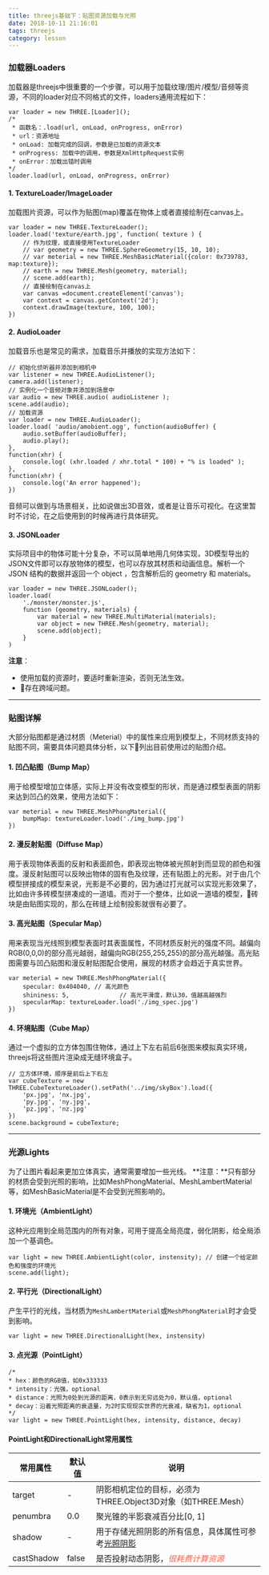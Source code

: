 ```yaml
---
title: threejs基础下：贴图资源加载与光照
date: 2018-10-11 21:16:01
tags: threejs
category: lesson
---
```



### 加载器Loaders
加载器是threejs中很重要的一个步骤，可以用于加载纹理/图片/模型/音频等资源，不同的loader对应不同格式的文件，loaders通用流程如下：
```
var loader = new THREE.[Loader]();
/* 
 * 函数名：.load(url, onLoad, onProgress, onError)
 * url：资源地址
 * onLoad: 加载完成的回调，参数是已加载的资源文本
 * onProgress: 加载中的调用，参数是XmlHttpRequest实例
 * onError：加载出错时调用
*/
loader.load(url, onLoad, onProgress, onError)
```

#### 1. TextureLoader/ImageLoader
加载图片资源，可以作为贴图(map)覆盖在物体上或者直接绘制在canvas上。
```
var loader = new THREE.TextureLoader();
loader.load('texture/earth.jpg', function( texture ) {
    // 作为纹理，或直接使用TextureLoader
    // var geometry = new THREE.SphereGeometry(15, 10, 10);
    // var meterial = new THREE.MeshBasicMaterial({color: 0x739783, map:texture});
    // earth = new THREE.Mesh(geometry, material);
    // scene.add(earth);
    // 直接绘制在canvas上
    var canvas =document.createElement('canvas');
    var context = canvas.getContext('2d');
    context.drawImage(texture, 100, 100);    
})
```


#### 2. AudioLoader
加载音乐也是常见的需求，加载音乐并播放的实现方法如下：
```
// 初始化侦听器并添加到相机中
var listener = new THREE.AudioListener();
camera.add(listener);
// 实例化一个音频对象并添加到场景中
var audio = new THREE.audio( audioListener );
scene.add(audio);
// 加载资源
var loader = new THREE.AudioLoader();
loader.load( 'audio/amobient.ogg', function(audioBuffer) {
    audio.setBuffer(audioBuffer);
    audio.play();
},
function(xhr) {
    console.log( (xhr.loaded / xhr.total * 100) + "% is loaded" );
},
function(xhr) {
    console.log('An error happened');
})
```
音频可以做到与场景相关，比如说做出3D音效，或者是让音乐可视化。在这里暂时不讨论，在之后使用到的时候再进行具体研究。

#### 3. JSONLoader
实际项目中的物体可能十分复杂，不可以简单地用几何体实现，3D模型导出的JSON文件即可以存放物体的模型，也可以存放其材质和动画信息。解析一个 JSON 结构的数据并返回一个 object ，包含解析后的 geometry 和 materials。
```
var loader = new THREE.JSONLoader();
loader.load(
    './monster/monster.js',
    function (geometry, materials) {
        var material = new THREE.MultiMaterial(materials);
        var object = new THREE.Mesh(geometry, material);
        scene.add(object);
    }
)
```

**注意**：
- 使用加载的资源时，要适时重新渲染，否则无法生效。
- 存在跨域问题。

***

### 贴图详解
大部分贴图都是通过材质（Meterial）中的属性来应用到模型上，不同材质支持的贴图不同，需要具体问题具体分析，以下列出目前使用过的贴图介绍。      
#### 1. 凹凸贴图（Bump Map）
用于给模型增加立体感，实际上并没有改变模型的形状，而是通过模型表面的阴影来达到凹凸的效果，使用方法如下：   
```
var meterial = new THREE.MeshPhongMaterial({
    bumpMap: textureLoader.load('./img_bump.jpg')
})
```

#### 2. 漫反射贴图（Diffuse Map）
用于表现物体表面的反射和表面颜色，即表现出物体被光照射到而显现的颜色和强度。漫反射贴图可以反映出物体的固有色及纹理，还有贴图上的光影。对于由几个模型拼接成的模型来说，光影是不必要的，因为通过打光就可以实现光影效果了，比如由许多砖模型拼凑成的一道墙。而对于一个整体，比如说一道墙的模型，砖块是由贴图实现的，那么在砖缝上绘制投影就很有必要了。


#### 3. 高光贴图（Specular Map）
用来表现当光线照到模型表面时其表面属性，不同材质反射光的强度不同。越偏向RGB(0,0,0)的部分高光越弱，越偏向RGB(255,255,255)的部分高光越强。高光贴图需要与凹凸贴图和漫反射贴图配合使用，展现的材质才会趋近于真实世界。
```
var meterial = new THREE.MeshPhongMaterial({
    specular: 0x404040, // 高光颜色
    shininess: 5,              // 高光平滑度，默认30，值越高越强烈
    specularMap: textureLoader.load('./img_spec.jpg')
})
```

#### 4. 环境贴图（Cube Map）
通过一个虚拟的立方体包围住物体，通过上下左右前后6张图来模拟真实环境，threejs将这些图片渲染成无缝环境盒子。
```
// 立方体环境，顺序是前后上下右左
var cubeTexture = new THREE.CubeTextureLoader().setPath('../img/skyBox').load({
    'px.jpg', 'nx.jpg',
    'py.jpg', 'ny.jpg',
    'pz.jpg', 'nz.jpg'
})
scene.background = cubeTexture;
```

***

### 光源Lights
为了让图片看起来更加立体真实，通常需要增加一些光线。
**注意：**只有部分的材质会受到光照的影响，比如MeshPhongMaterial、MeshLambertMaterial等，如MeshBasicMaterial是不会受到光照影响的。 

#### 1. 环境光（AmbientLight）
这种光应用到全局范围内的所有对象，可用于提高全局亮度，弱化阴影，给全局添加一个基调色。  
```
var light = new THREE.AmbientLight(color, instensity); // 创建一个给定颜色和强度的环境光
scene.add(light);
```

#### 2. 平行光（DirectionalLight）
产生平行的光线，当材质为`MeshLambertMaterial`或`MeshPhongMaterial`时才会受到影响。
```
var light = new THREE.DirectionalLight(hex, instensity)
```


#### 3. 点光源（PointLight）
```
/*
* hex：颜色的RGB值，如0x333333
* intensity：光强，optional
* distance：光照为0处到光源的距离，0表示到无穷远处为0，默认值，optional
* decay：沿着光照距离的衰退量，为2时实现现实世界的光衰减，缺省为1，optional
*/
var light = new THREE.PointLight(hex, intensity, distance, decay)
```

#### PointLight和DirectionalLight常用属性
| 常用属性 | 默认值 | 说明|
| --- | --- | --- |
| target | - | 阴影相机定位的目标，必须为THREE.Object3D对象（如THREE.Mesh） |
| penumbra | 0.0 | 聚光锥的半影衰减百分比[0, 1] |
| shadow | - | 用于存储光照阴影的所有信息，具体属性可参考[光照阴影](http://techbrood.com/threejs/docs/#%E5%8F%82%E8%80%83%E6%89%8B%E5%86%8C/%E5%85%89%E7%85%A7(Lights)/%E5%85%89%E7%85%A7%E9%98%B4%E5%BD%B1(LightShadow)) |
| castShadow | false | 是否投射动态阴影，<font color="tomato">*很耗费计算资源*</font> |